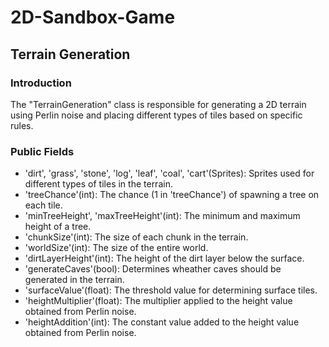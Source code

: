 # 2D-Sandbox-Game

## Terrain Generation
### Introduction
  The "TerrainGeneration" class is responsible for generating a 2D terrain using Perlin noise and placing different types of tiles based on specific rules.

### Public Fields
  * 'dirt', 'grass', 'stone', 'log', 'leaf', 'coal', 'cart'(Sprites): Sprites used for different types of tiles in the terrain.
  * 'treeChance'(int): The chance (1 in 'treeChance') of spawning a tree on each tile.
  * 'minTreeHeight', 'maxTreeHeight'(int): The minimum and maximum height of a tree.
  * 'chunkSize'(int): The size of each chunk in the terrain.
  * 'worldSize'(int): The size of the entire world.
  * 'dirtLayerHeight'(int): The height of the dirt layer below the surface.
  * 'generateCaves'(bool): Determines wheather caves should be generated in the terrain.
  * 'surfaceValue'(float): The threshold value for determining surface tiles.
  * 'heightMultiplier'(float): The multiplier applied to the height value obtained from Perlin noise.
  * 'heightAddition'(int): The constant value added to the height value obtained from Perlin noise.
